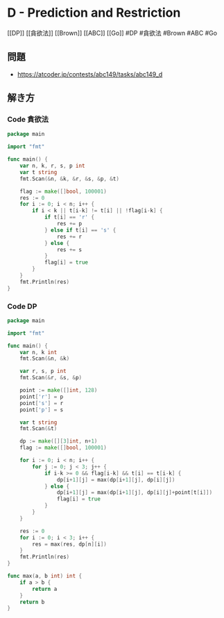 # D - Prediction and Restriction
[[DP]] [[貪欲法]] [[Brown]] [[ABC]] [[Go]]
#DP #貪欲法 #Brown #ABC #Go 

## 問題
- https://atcoder.jp/contests/abc149/tasks/abc149_d

## 解き方
### Code 貪欲法
```go
package main

import "fmt"

func main() {
	var n, k, r, s, p int
	var t string
	fmt.Scan(&n, &k, &r, &s, &p, &t)

	flag := make([]bool, 100001)
	res := 0
	for i := 0; i < n; i++ {
		if i < k || t[i-k] != t[i] || !flag[i-k] {
			if t[i] == 'r' {
				res += p
			} else if t[i] == 's' {
				res += r
			} else {
				res += s
			}
			flag[i] = true
		}
	}
	fmt.Println(res)
}
```

### Code DP
```go
package main

import "fmt"

func main() {
	var n, k int
	fmt.Scan(&n, &k)

	var r, s, p int
	fmt.Scan(&r, &s, &p)

	point := make([]int, 128)
	point['r'] = p
	point['s'] = r
	point['p'] = s

	var t string
	fmt.Scan(&t)

	dp := make([][3]int, n+1)
	flag := make([]bool, 100001)

	for i := 0; i < n; i++ {
		for j := 0; j < 3; j++ {
			if i-k >= 0 && flag[i-k] && t[i] == t[i-k] {
				dp[i+1][j] = max(dp[i+1][j], dp[i][j])
			} else {
				dp[i+1][j] = max(dp[i+1][j], dp[i][j]+point[t[i]])
				flag[i] = true
			}
		}
	}

	res := 0
	for i := 0; i < 3; i++ {
		res = max(res, dp[n][i])
	}
	fmt.Println(res)
}

func max(a, b int) int {
	if a > b {
		return a
	}
	return b
}
```